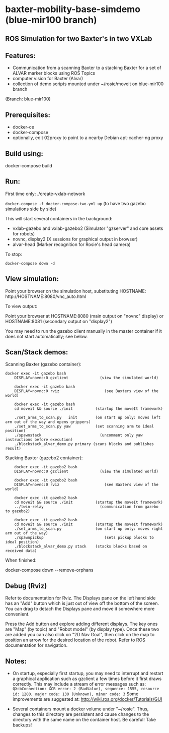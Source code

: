 # baxter-mobility-base-simdemo (blue-mir100 branch)
## ROS Simulation for two Baxter's in two VXLab

## Features:
- Communication from a scanning Baxter to a stacking Baxter for a set of ALVAR marker blocks using ROS Topics
- computer vision for Baxter (Alvar)
- collection of demo scripts mounted under ~/rosie/moveit on blue-mir100 branch

(Branch: blue-mir100)

## Prerequisites:
- docker-ce
- docker-compose
- optionally, edit 02proxy to point to a nearby Debian apt-cacher-ng proxy

## Build using:

docker-compose build

## Run:
First time only:
./create-vxlab-network

`docker-compose -f docker-compose-two.yml up` (to have two gazebo simulations side by side)

This will start several containers in the background:
- vxlab-gazebo and vxlab-gazebo2  (Simulator "gzserver" and core assets for robots)
- novnc, display2 (X sessions for graphical output in browser)
- alvar-head (Marker recognition for Rosie's head camera)

To stop:

`docker-compose down -d`

## View simulation:

Point your browser on the simulation host, substituting HOSTNAME: http://HOSTNAME:8080/vnc_auto.html

To view output:

Point your browser at HOSTNAME:8080 (main output on "novnc" display) or HOSTNAME:8081 (secondary output on "display2")

You may need to run the gazebo client manually in the master container if it does not start automatically; see below.

## Scan/Stack demos:

Scanning Baxter (gazebo container):
		
    docker exec -it gazebo bash
		DISPLAY=novnc:0 gzclient 		      (view the simulated world)

		docker exec -it gazebo bash
		DISPLAY=novnc:0 rviz 			        (see Baxters view of the world)

		docker exec -it gazebo bash
		cd moveit && source ./init 		    (startup the moveIt framework)
		
		./set_arms_to_scan.py	init        (on start up only: moves left arm out of the way and opens grippers)
		./set_arms_to_scan.py yaw    	    (set scanning arm to ideal position)
		./spawnstack 		                  (uncomment only yaw instructions before execution)
		./blockstack_alvar_demo.py primary (scans blocks and publishes result)


Stacking Baxter (gazebo2 container):

		docker exec -it gazebo2 bash
		DISPLAY=novnc:0 gzclient 		      (view the simulated world)

		docker exec -it gazebo2 bash
		DISPLAY=novnc:0 rviz 			        (see Baxters view of the world)

		docker exec -it gazebo2 bash
		cd moveit && source ./init		    (startup the moveIt framework)
		../twin-relay 			              (communication from gazebo to gazebo2)

		docker exec -it gazebo2 bash
		cd moveit && source ./init 		    (startup the moveIt framework)
		./set_arms_to_scan.py 		        (on start up only: moves right arm out of the way)
		./spawnpickup 				            (sets pickup blocks to ideal position)
		./blockstack_alvar_demo.py stack 	(stacks blocks based on received data)
	

When finished: 
  
  docker-compose down --remove-orphans


## Debug (Rviz)

Refer to documentation for Rviz. The Displays pane on the left hand side has an "Add" button which is just out of view off the bottom of the screen. You can drag to detach the Displays pane and move it somewhere more convenient.

Press the Add button and explore adding different displays. The key ones are "Map" (by topic) and "Robot model" (by display type). Once these two are added you can also click on "2D Nav Goal", then click on the map to position an arrow for the desired location of the robot. Refer to ROS documentation for navigation.


## Notes:

- On startup, especially first startup, you may need to interrupt and restart a graphical application such as gzclient a few times before it first draws correctly. This may include a stream of error messages such as:
`QXcbConnection: XCB error: 2 (BadValue), sequence: 1555, resource id: 1200, major code: 130 (Unknown), minor code: 3`
Some improvements are suggested at: http://wiki.ros.org/docker/Tutorials/GUI

- Several containers mount a docker volume under "~/rosie". Thus, changes to this directory are persistent and cause changes to the directory with the same name on the container host. Be careful! Take backups!
